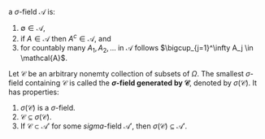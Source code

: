 a $\sigma$-field $\mathcal{A}$ is:
1. $\emptyset \in \mathcal{A}$,
2. if $A \in \mathcal{A}$ then $A^c \in \mathcal{A}$, and
3. for countably many $A_1, A_2, ...$ in $\mathcal{A}$ follows $\bigcup_{j=1}^\infty A_j \in \mathcal{A}$.

Let $\mathcal{C}$ be an arbitrary nonemty collection of subsets of $\Omega$. The smallest $\sigma$-field containing $\mathcal{C}$ is called the **$\sigma$-field generated by $\mathcal{C}$**, denoted by $\sigma(\mathcal{C})$. It has properties:
1. $\sigma(\mathcal{C})$ is a $\sigma$-field.
2. $\mathcal{C} \subseteq \sigma(\mathcal{C})$.
3. If $\mathcal{C} \subset \mathcal{A}'$ for some $sigma$-field $\mathcal{A}'$, then $\sigma(\mathcal{C}) \subseteq \mathcal{A}'$.